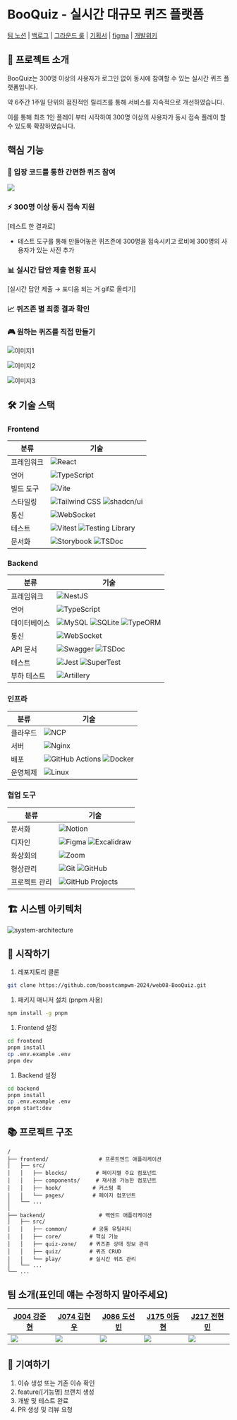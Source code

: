 # BooQuiz - 실시간 대규모 퀴즈 플랫폼

[팀 노션](https://www.notion.so/BooQuiz-127f1897cdf5809c8a44d54384683bc6?pvs=21) | [백로그](https://github.com/orgs/boostcampwm-2024/projects/11) | [그라운드 룰](https://github.com/boostcampwm-2024/web08-BooQuiz/wiki/%EA%B7%B8%EB%9D%BC%EC%9A%B4%EB%93%9C-%EB%A3%B0) | [기획서](https://www.notion.so/12cf1897cdf5801487a3dc1438627a99?pvs=21) | [figma](https://www.figma.com/design/1CdBFnF3oWXgAzRdgEhRNU/Web08?node-id=0-1&t=bfZtQb8UJrKIcfTK-1) | [개발위키](https://www.notion.so/12cf1897cdf58093bf0afe75f24401d7?pvs=21)

## 📝 프로젝트 소개

BooQuiz는 300명 이상의 사용자가 로그인 없이 동시에 참여할 수 있는 실시간 퀴즈 플랫폼입니다.

약 6주간 1주일 단위의 점진적인 릴리즈를 통해 서비스를 지속적으로 개선하였습니다.

이를 통해 최초 1인 플레이 부터 시작하여 300명 이상의 사용자가 동시 접속 플레이 할 수 있도록 확장하였습니다.

## 핵심 기능

### 🎯 입장 코드를 통한 간편한 퀴즈 참여

![](https://github.com/user-attachments/assets/a1fa1ac7-f521-41a1-b9a8-446271286662)

### ⚡ 300명 이상 동시 접속 지원

[테스트 한 결과로]

-   테스트 도구를 통해 만들어놓은 퀴즈존에 300명을 접속시키고 로비에 300명의 사용자가 있는 사진 추가

### 📊 실시간 답안 제출 현황 표시

[실시간 답안 제출 → 포디움 되는 거 gif로 올리기]

### 📈 퀴즈존 별 최종 결과 확인

### 🎮 원하는 퀴즈를 직접 만들기

![이미지1](https://github.com/user-attachments/assets/222e5642-314e-4d3b-ad66-5d9c99b7d2fa)

![이미지2](https://github.com/user-attachments/assets/bc386bbf-da42-42bd-8591-5839a313d7cc)

![이미지3](https://github.com/user-attachments/assets/9c5d5821-28b0-47a6-9332-af3db645cd14)

## 🛠 기술 스택

### Frontend

| 분류       | 기술                                                                                                                                                                                                                                               |
| ---------- | -------------------------------------------------------------------------------------------------------------------------------------------------------------------------------------------------------------------------------------------------- |
| 프레임워크 | ![React](https://img.shields.io/badge/React-18.3.1-61DAFB?style=flat-square&logo=react&logoColor=white)                                                                                                                                            |
| 언어       | ![TypeScript](https://img.shields.io/badge/TypeScript-5.6.2-3178C6?style=flat-square&logo=typescript&logoColor=white)                                                                                                                              |
| 빌드 도구  | ![Vite](https://img.shields.io/badge/Vite-5.4.10-646CFF?style=flat-square&logo=vite&logoColor=white)                                                                                                                                               |
| 스타일링   | ![Tailwind CSS](https://img.shields.io/badge/Tailwind%20CSS-3.4-38B2AC?style=flat-square&logo=tailwind-css&logoColor=white) ![shadcn/ui](https://img.shields.io/badge/shadcn%2Fui-latest-000000?style=flat-square)                                 |
| 통신       | ![WebSocket](https://img.shields.io/badge/WebSocket-8.18.0-010101?style=flat-square&logo=socket.io&logoColor=white)                                                                                                                                |
| 테스트     | ![Vitest](https://img.shields.io/badge/Vitest-latest-6E9F18?style=flat-square&logo=vitest&logoColor=white) ![Testing Library](https://img.shields.io/badge/Testing%20Library-latest-E33332?style=flat-square&logo=testing-library&logoColor=white) |
| 문서화     | ![Storybook](https://img.shields.io/badge/Storybook-8.4.2-FF4785?style=flat-square&logo=storybook&logoColor=white) ![TSDoc](https://img.shields.io/badge/TSDoc-0.26.11-3178C6?style=flat-square&logo=typescript&logoColor=white)                   |

### Backend

| 분류         | 기술                                                                                                                                                                                                                                                                                                                   |
| ------------ | ---------------------------------------------------------------------------------------------------------------------------------------------------------------------------------------------------------------------------------------------------------------------------------------------------------------------- |
| 프레임워크   | ![NestJS](https://img.shields.io/badge/NestJS-10.4.7-E0234E?style=flat-square&logo=nestjs&logoColor=white)                                                                                                                                                                                                             |
| 언어         | ![TypeScript](https://img.shields.io/badge/TypeScript-5.6.3-3178C6?style=flat-square&logo=typescript&logoColor=white)                                                                                                                                                                                                  |
| 데이터베이스 | ![MySQL](https://img.shields.io/badge/MySQL-2-4479A1?style=flat-square&logo=mysql&logoColor=white) ![SQLite](https://img.shields.io/badge/SQLite-3-003B57?style=flat-square&logo=sqlite&logoColor=white) ![TypeORM](https://img.shields.io/badge/TypeORM-0.3.20-E93524?style=flat-square&logo=typeorm&logoColor=white) |
| 통신         | ![WebSocket](https://img.shields.io/badge/WebSocket-@nestjs/websockets-010101?style=flat-square&logo=socket.io&logoColor=white)                                                                                                                                                                                        |
| API 문서     | ![Swagger](https://img.shields.io/badge/Swagger-8.0.5-85EA2D?style=flat-square&logo=swagger&logoColor=black) ![TSDoc](https://img.shields.io/badge/TSDoc-0.26.11-3178C6?style=flat-square&logo=typescript&logoColor=white)                                                                                             |
| 테스트       | ![Jest](https://img.shields.io/badge/Jest-Testing-C21325?style=flat-square&logo=jest&logoColor=white) ![SuperTest](https://img.shields.io/badge/SuperTest-Testing-009688?style=flat-square&logo=testing-library&logoColor=white)                                                                                       |
| 부하 테스트  | ![Artillery](https://img.shields.io/badge/Artillery-2.0.21-CA2B2B?style=flat-square&logoColor=white)                                                                                                                                                                                                                   |

### 인프라

| 분류     | 기술                                                                                                                                                                                                                                         |
| -------- | -------------------------------------------------------------------------------------------------------------------------------------------------------------------------------------------------------------------------------------------- |
| 클라우드 | ![NCP](https://img.shields.io/badge/Naver%20Cloud%20Platform-latest-03C75A?style=flat-square&logo=naver&logoColor=white)                                                                                                                     |
| 서버     | ![Nginx](https://img.shields.io/badge/Nginx-1.24.0-009639?style=flat-square&logo=nginx&logoColor=white)                                                                                                                                      |
| 배포     | ![GitHub Actions](https://img.shields.io/badge/GitHub%20Actions-3.0-2088FF?style=flat-square&logo=github-actions&logoColor=white) ![Docker](https://img.shields.io/badge/Docker-24.0.7-2496ED?style=flat-square&logo=docker&logoColor=white) |
| 운영체제 | ![Linux](https://img.shields.io/badge/Linux-Ubuntu%2022.04-FCC624?style=flat-square&logo=linux&logoColor=black)                                                                                                                              |

### 협업 도구

| 분류          | 기술                                                                                                                                                                                                                           |
| ------------- | ------------------------------------------------------------------------------------------------------------------------------------------------------------------------------------------------------------------------------ |
| 문서화        | ![Notion](https://img.shields.io/badge/Notion-2.0.41-000000?style=flat-square&logo=notion&logoColor=white)                                                                                                                     |
| 디자인        | ![Figma](https://img.shields.io/badge/Figma-latest-F24E1E?style=flat-square&logo=figma&logoColor=white) ![Excalidraw](https://img.shields.io/badge/Excalidraw-latest-6965DB?style=flat-square&logo=excalidraw&logoColor=white) |
| 화상회의      | ![Zoom](https://img.shields.io/badge/Zoom-5.17.0-2D8CFF?style=flat-square&logo=zoom&logoColor=white)                                                                                                                           |
| 형상관리      | ![Git](https://img.shields.io/badge/Git-2.42.0-F05032?style=flat-square&logo=git&logoColor=white) ![GitHub](https://img.shields.io/badge/GitHub-latest-181717?style=flat-square&logo=github&logoColor=white)                   |
| 프로젝트 관리 | ![GitHub Projects](https://img.shields.io/badge/GitHub%20Projects-latest-181717?style=flat-square&logo=github&logoColor=white)                                                                                                 |

## 🏗 시스템 아키텍처

![system-architecture](https://github.com/user-attachments/assets/ba41c87f-fb55-438f-a122-296abf58e355)

## 🚀 시작하기

1. 레포지토리 클론

```bash
git clone https://github.com/boostcampwm-2024/web08-BooQuiz.git
```

1. 패키지 매니저 설치 (pnpm 사용)

```bash
npm install -g pnpm
```

1. Frontend 설정

```bash
cd frontend
pnpm install
cp .env.example .env
pnpm dev
```

1. Backend 설정

```bash
cd backend
pnpm install
cp .env.example .env
pnpm start:dev
```

## 📚 프로젝트 구조

```
/
├── frontend/                # 프론트엔드 애플리케이션
│   ├── src/
│   │   ├── blocks/         # 페이지별 주요 컴포넌트
│   │   ├── components/     # 재사용 가능한 컴포넌트
│   │   ├── hook/          # 커스텀 훅
│   │   └── pages/         # 페이지 컴포넌트
│   └── ...
│
├── backend/                 # 백엔드 애플리케이션
│   ├── src/
│   │   ├── common/        # 공통 유틸리티
│   │   ├── core/         # 핵심 기능
│   │   ├── quiz-zone/    # 퀴즈존 상태 정보 관리
│   │   ├── quiz/         # 퀴즈 CRUD
│   │   └── play/         # 실시간 퀴즈 관리
│   └── ...
└── ...
```

## 팀 소개(표인데 얘는 수정하지 말아주세요)

| [J004 강준현](https://github.com/JunhyunKang)             | [J074 김현우](https://github.com/krokerdile)              | [J086 도선빈](https://github.com/typingmistake)            | [J175 이동현](https://github.com/codemario318)             | [J217 전현민](https://github.com/joyjhm)                  |
| --------------------------------------------------------- | --------------------------------------------------------- | ---------------------------------------------------------- | ---------------------------------------------------------- | --------------------------------------------------------- |
| ![](https://avatars.githubusercontent.com/u/72436328?v=4) | ![](https://avatars.githubusercontent.com/u/39644976?v=4) | ![](https://avatars.githubusercontent.com/u/102957984?v=4) | ![](https://avatars.githubusercontent.com/u/130330767?v=4) | ![](https://avatars.githubusercontent.com/u/77275989?v=4) |

## 🤝 기여하기

1. 이슈 생성 또는 기존 이슈 확인
2. feature/[기능명] 브랜치 생성
3. 개발 및 테스트 완료
4. PR 생성 및 리뷰 요청
